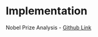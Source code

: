# Implementation

Nobel Prize Analysis - [Github Link](https://github.com/grandeurkoe/100-days-of-code-the-complete-python-pro-bootcamp/tree/bf4ef0d32e7e62550afe8345969d4a6f6e7801ec/day-079-analyzing-the-nobel-prize-with-plotly-matplotlib-and-seaborn/nobel-prize-analysis)